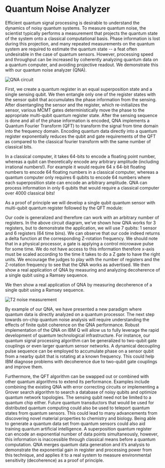 # Quantum Noise Analyzer

Efficient quantum signal processing is desirable to understand the dynamics of noisy quantum systems. To measure quantum noise, the scientist typically performs a measurement that projects the quantum state of the system onto a classical computational basis. Phase information is lost during this projection, and many repeated measurements on the quantum system are required to estimate the quantum state -- a feat often undesirable in the case of quantum sensors. However, processing speed and throughput can be increased by coherently analyzing quantum data on a quantum computer, and avoiding projective readout. We demonstrate this with our quantum noise analyzer (QNA).

![QNA circuit](https://github.com/jacobfeder/quantum_cadets/blob/master/pictures/circuit.png)

First, we create a quantum register in an equal superposition state and a single sensing qubit. We then entangle only one of the register states with the sensor qubit that accumulates the phase information from the sensing. After disentangling the sensor and the register, which re-initializes the sensor, various MCMT gates deterministically move the phase to the appropriate multi-qubit quantum register state. After the sensing sequence is done and all of the phase information is encoded, QNA implements a Quantum Fourier Transform (QFT) to transform the signal from time domain into the frequency domain. Encoding quantum data directly into a quantum register exponentially reduces the qubit and gate requirements of the QFT as compared to the classical fourier transform with the same number of classical bits.

In a classical computer, it takes 64-bits to encode a floating point number, whereas a qubit can theoretically encode any arbitrary amplitude (including irrational numbers!). For example it would require 64 x 64-bit floating numbers to encode 64 floating numbers in a classical computer, whereas a quantum computer only requires 6 qubits to encode 64 numbers where each superposition state can encode an arbitrary amplitude. QNA can process information in only 6 qubits that would require a classical computer over 4000 classical bits!

As a proof of principle we will develop a single qubit quantum sensor with multi-qubit quantum register followed by the QFT module:

Our code is generalized and therefore can work with an arbitrary number of registers. In the above circuit diagram, we’ve shown how QNA works for 3 registers, but to demonstrate the application, we will use 7 qubits: 1 sensor and 6 registers (64 time bins). We can observe that our code indeed returns a delta function at the corresponding Z-rotation frequency. We should note that in a physical processor, a gate is applying a control microwave pulse for some time. We do not have access to this information therefore x-axis must be scaled according to the time it takes to do a Z gate to have the right units. We encourage the judges to play with the number of registers and the Z-rotation frequency to see that the QNA works as advertised. We then show a real application of QNA by measuring and analyzing decoherence of a single qubit using a Ramsey sequence.

We then show a real application of QNA by measuring decoherence of a single qubit using a Ramsey sequence.

![T2 noise measurement](https://github.com/jacobfeder/quantum_cadets/blob/master/pictures/t2_code.png)

By example of our QNA, we have presented a new paradigm where quantum data is directly analyzed on a quantum processor. The next step towards on-chip quantum noise analysis will require understanding the effects of finite qubit coherence on the QNA performance. Robust implementation of the QNA on IBM Q will allow us to fully leverage the rapid development of quantum technological infrastructure. For instance, our quantum signal processing algorithm can be generalized to two-qubit gate couplings or even larger quantum sensor networks. A dynamical decoupling pulse sequence can be employed to accumulate phase on a sensor qubit from a nearby qubit that is rotating at a known frequency. This could help IBM diagnose problems with decoherence due to two-qubit gate couplings and improve them.

Furthermore, the QFT algorithm can be swapped out or combined with other quantum algorithms to extend its performance. Examples include combining the existing QNA with error correcting circuits or implementing a Grover search algorithm to search a database of noisy qubits and optimize quantum network topologies. The sensing qubit need not be limited to a quantum chip either. Future quantum transductors that would be used for distributed quantum computing could also be used to teleport quantum states from quantum sensors. This could lead to many advancements from discovering novel material properties to chemistry and biology. Being able to generate a quantum data set from quantum sensors could also aid training quantum artificial intelligence. A superposition quantum register can encode an exponential number of data points simultaneously, however, this information is inaccessible through classical means before a quantum computation. QNA merges quantum data generation and it’s analysis to demonstrate the exponential gain in register and processing power from this technique, and applies it to a real system to measure environmental sensitivity (decoherence) as a proof of principle.